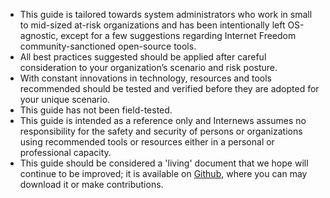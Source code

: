 
- This guide is tailored towards system administrators who work in small to mid-sized at-risk organizations and has been intentionally left OS-agnostic, except for a few suggestions regarding Internet Freedom community-sanctioned open-source tools.
- All best practices suggested should be applied after careful consideration to your organization’s scenario and risk posture.
- With constant innovations in technology, resources and tools recommended should be tested and verified before they are adopted for your unique scenario.
- This guide has not been field-tested.
- This guide is intended as a reference only and Internews assumes no responsibility for the safety and security of persons or organizations using recommended tools or resources either in a personal or professional capacity.
- This guide should be considered a 'living' document that we hope will continue to be improved; it is available on [Github](https://github.com/OpenInternet/System_Administrator_Guide_Text), where you can may download it or make contributions. 

 
